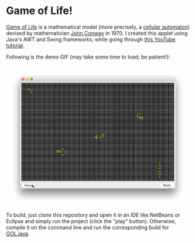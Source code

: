 # Game of Life!
[Game of Life](https://en.wikipedia.org/wiki/Conway%27s_Game_of_Life) is a mathematical model (more precisely, a [cellular automaton](https://en.wikipedia.org/wiki/Cellular_automaton)) devised by mathematician [John Conway](https://en.wikipedia.org/wiki/John_Horton_Conway) in 1970. I created this applet using Java's AWT and Swing frameworks, while going through [this YouTube tutorial](http://www.youtube.com/watch?v=9p9IMB7-kZg).

Following is the demo GIF (may take some time to load; be patient!):

![Demo](GOL.gif)

To build, just clone this repository and open it in an IDE like NetBeans or Eclipse and simply run the project (click the "play" button). Otherwise, compile it on the command line and run the corresponding build for [GOL.java](src/gol/GOL.java).
